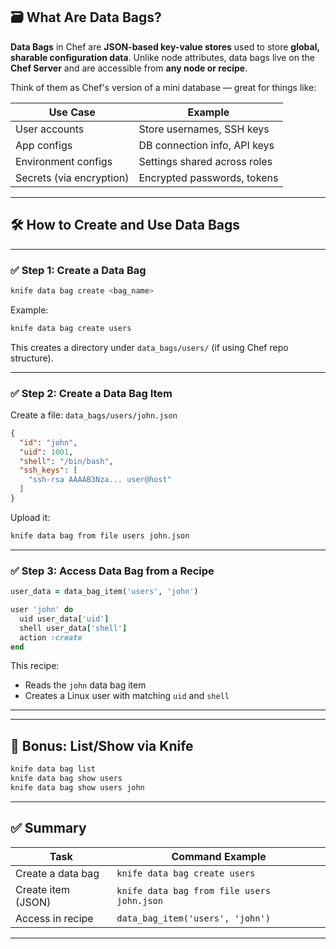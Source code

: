 
## 🗃️ What Are Data Bags?

**Data Bags** in Chef are **JSON-based key-value stores** used to store **global, sharable configuration data**. Unlike node attributes, data bags live on the **Chef Server** and are accessible from **any node or recipe**.

Think of them as Chef's version of a mini database — great for things like:

| Use Case                 | Example                      |
| ------------------------ | ---------------------------- |
| User accounts            | Store usernames, SSH keys    |
| App configs              | DB connection info, API keys |
| Environment configs      | Settings shared across roles |
| Secrets (via encryption) | Encrypted passwords, tokens  |

---

## 🛠️ How to Create and Use Data Bags

---

### ✅ Step 1: Create a Data Bag

```bash
knife data bag create <bag_name>
```

Example:

```bash
knife data bag create users
```

This creates a directory under `data_bags/users/` (if using Chef repo structure).

---

### ✅ Step 2: Create a Data Bag Item

Create a file: `data_bags/users/john.json`

```json
{
  "id": "john",
  "uid": 1001,
  "shell": "/bin/bash",
  "ssh_keys": [
    "ssh-rsa AAAAB3Nza... user@host"
  ]
}
```

Upload it:

```bash
knife data bag from file users john.json
```

---

### ✅ Step 3: Access Data Bag from a Recipe

```ruby
user_data = data_bag_item('users', 'john')

user 'john' do
  uid user_data['uid']
  shell user_data['shell']
  action :create
end

```

This recipe:

* Reads the `john` data bag item
* Creates a Linux user with matching `uid` and `shell`


---

---

## 🧪 Bonus: List/Show via Knife

```bash
knife data bag list
knife data bag show users
knife data bag show users john
```

---

## ✅ Summary

| Task                | Command Example                                     |
| ------------------- | --------------------------------------------------- |
| Create a data bag   | `knife data bag create users`                       |
| Create item (JSON)  | `knife data bag from file users john.json`          |
| Access in recipe    | `data_bag_item('users', 'john')`                    |

---

